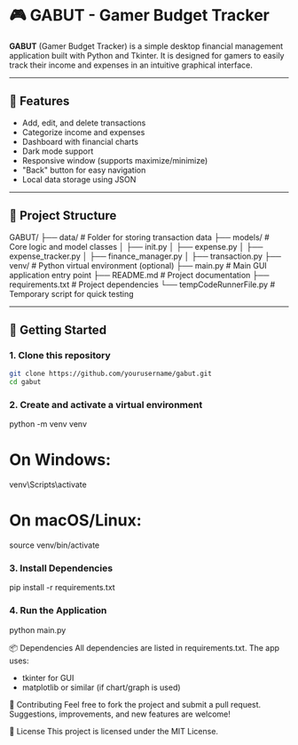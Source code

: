 # 🎮 GABUT - Gamer Budget Tracker

**GABUT** (Gamer Budget Tracker) is a simple desktop financial management application built with Python and Tkinter. It is designed for gamers to easily track their income and expenses in an intuitive graphical interface.

---

## 🧩 Features

- Add, edit, and delete transactions
- Categorize income and expenses
- Dashboard with financial charts
- Dark mode support
- Responsive window (supports maximize/minimize)
- "Back" button for easy navigation
- Local data storage using JSON

---

## 📁 Project Structure

GABUT/
├── data/ # Folder for storing transaction data
├── models/ # Core logic and model classes
│ ├── init.py
│ ├── expense.py
│ ├── expense_tracker.py
│ ├── finance_manager.py
│ ├── transaction.py
├── venv/ # Python virtual environment (optional)
├── main.py # Main GUI application entry point
├── README.md # Project documentation
├── requirements.txt # Project dependencies
└── tempCodeRunnerFile.py # Temporary script for quick testing

---

## 🚀 Getting Started

### 1. Clone this repository

```bash
git clone https://github.com/yourusername/gabut.git
cd gabut
```

### 2. Create and activate a virtual environment

python -m venv venv

# On Windows:

venv\Scripts\activate

# On macOS/Linux:

source venv/bin/activate

### 3. Install Dependencies

pip install -r requirements.txt

### 4. Run the Application

python main.py

📦 Dependencies
All dependencies are listed in requirements.txt. The app uses:

- tkinter for GUI
- matplotlib or similar (if chart/graph is used)

🤝 Contributing
Feel free to fork the project and submit a pull request. Suggestions, improvements, and new features are welcome!

📜 License
This project is licensed under the MIT License.
